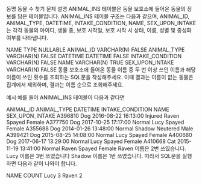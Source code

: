동명 동물 수 찾기
문제 설명
ANIMAL_INS 테이블은 동물 보호소에 들어온 동물의 정보를 담은 테이블입니다. ANIMAL_INS 테이블 구조는 다음과 같으며, ANIMAL_ID, ANIMAL_TYPE, DATETIME, INTAKE_CONDITION, NAME, SEX_UPON_INTAKE는 각각 동물의 아이디, 생물 종, 보호 시작일, 보호 시작 시 상태, 이름, 성별 및 중성화 여부를 나타냅니다.

NAME	TYPE	NULLABLE
ANIMAL_ID	VARCHAR(N)	FALSE
ANIMAL_TYPE	VARCHAR(N)	FALSE
DATETIME	DATETIME	FALSE
INTAKE_CONDITION	VARCHAR(N)	FALSE
NAME	VARCHAR(N)	TRUE
SEX_UPON_INTAKE	VARCHAR(N)	FALSE
동물 보호소에 들어온 동물 이름 중 두 번 이상 쓰인 이름과 해당 이름이 쓰인 횟수를 조회하는 SQL문을 작성해주세요. 이때 결과는 이름이 없는 동물은 집계에서 제외하며, 결과는 이름 순으로 조회해주세요.

예시
예를 들어 ANIMAL_INS 테이블이 다음과 같다면

ANIMAL_ID	ANIMAL_TYPE	DATETIME	INTAKE_CONDITION	NAME	SEX_UPON_INTAKE
A396810	Dog	2016-08-22 16:13:00	Injured	Raven	Spayed Female
A377750	Dog	2017-10-25 17:17:00	Normal	Lucy	Spayed Female
A355688	Dog	2014-01-26 13:48:00	Normal	Shadow	Neutered Male
A399421	Dog	2015-08-25 14:08:00	Normal	Lucy	Spayed Female
A400680	Dog	2017-06-17 13:29:00	Normal	Lucy	Spayed Female
A410668	Cat	2015-11-19 13:41:00	Normal	Raven	Spayed Female
Raven 이름은 2번 쓰였습니다.
Lucy 이름은 3번 쓰였습니다
Shadow 이름은 1번 쓰였습니다.
따라서 SQL문을 실행하면 다음과 같이 나와야 합니다.

NAME	COUNT
Lucy	3
Raven	2